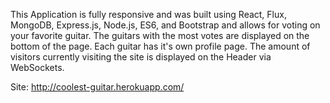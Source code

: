 This Application is fully responsive and was built using React, Flux, MongoDB, Express.js, Node.js, ES6, and Bootstrap and allows for voting on your favorite guitar. The guitars with the most votes are displayed on the bottom of the page. Each guitar has it's own profile page. The amount of visitors currently visiting the site is displayed on the Header via WebSockets. 

Site: http://coolest-guitar.herokuapp.com/